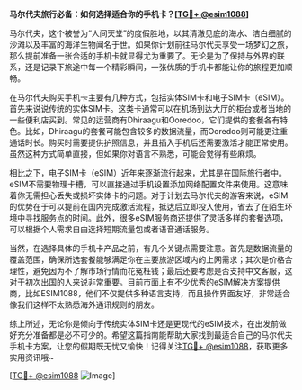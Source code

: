 **马尔代夫旅行必备：如何选择适合你的手机卡？[[TG💪+ @esim1088](https://t.me/s/esim1088)]**

马尔代夫，这个被誉为“人间天堂”的度假胜地，以其清澈见底的海水、洁白细腻的沙滩以及丰富的海洋生物闻名于世。如果你计划前往马尔代夫享受一场梦幻之旅，那么提前准备一张合适的手机卡就显得尤为重要了。无论是为了保持与外界的联系，还是记录下旅途中每一个精彩瞬间，一张优质的手机卡都能让你的旅程更加顺畅。

在马尔代夫购买手机卡主要有几种方式，包括实体SIM卡和电子SIM卡（eSIM）。首先来说说传统的实体SIM卡。这类卡通常可以在机场到达大厅的柜台或者当地的一些便利店买到。常见的运营商有Dhiraagu和Ooredoo，它们提供的套餐各有特色。比如，Dhiraagu的套餐可能包含较多的数据流量，而Ooredoo则可能更注重通话时长。购买时需要提供护照信息，并且插入手机后还需要激活才能正常使用。虽然这种方式简单直接，但如果你对语言不熟悉，可能会觉得有些麻烦。

相比之下，电子SIM卡（eSIM）近年来逐渐流行起来，尤其是在国际旅行者中。eSIM不需要物理卡槽，可以直接通过手机设置添加网络配置文件来使用。这意味着你无需担心丢失或损坏实体卡的问题。对于计划去马尔代夫的游客来说，eSIM的优势在于可以提前在国内完成激活流程，抵达后立即投入使用，省去了在陌生环境中寻找服务点的时间。此外，很多eSIM服务商还提供了灵活多样的套餐选项，可以根据个人需求自由选择短期流量包或者语音通话服务。

当然，在选择具体的手机卡产品之前，有几个关键点需要注意。首先是数据流量的覆盖范围，确保所选套餐能够满足你在主要旅游区域内的上网需求；其次是价格合理性，避免因为不了解市场行情而花冤枉钱；最后还要考虑是否支持中文客服，这对于初次出国的人来说非常重要。目前市面上有不少优秀的eSIM解决方案提供商，比如ESIM1088，他们不仅提供多种语言支持，而且操作界面友好，非常适合像我们这样不太熟悉海外通讯规则的朋友。

综上所述，无论你是倾向于传统实体SIM卡还是更现代的eSIM技术，在出发前做好充分准备都是必不可少的。希望这篇指南能帮助大家找到最适合自己的马尔代夫手机卡方案，让您的假期既无忧又愉快！记得关注[TG💪+ @esim1088](https://t.me/s/esim1088)，获取更多实用资讯哦~

[[TG💪+ @esim1088](https://t.me/s/esim1088) ![Image](https://i.postimg.cc/4NQfJmqS/Snipaste-2025-05-13-00-14-12.png)]